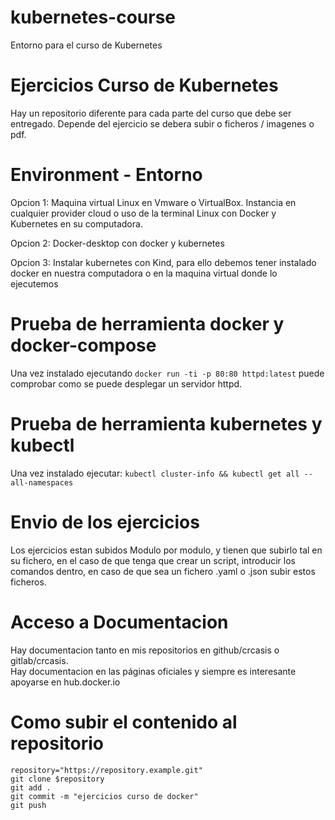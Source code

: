 # kubernetes-course
Entorno para el curso de Kubernetes

# Ejercicios Curso de Kubernetes

Hay un repositorio diferente para cada parte del curso que debe ser entregado. Depende del ejercicio se debera subir o ficheros / imagenes o pdf.

# Environment - Entorno

Opcion 1: Maquina virtual Linux en Vmware o VirtualBox.  Instancia en cualquier provider cloud o uso de la terminal Linux con Docker y Kubernetes en su computadora. <br>

Opcion 2: Docker-desktop con docker y kubernetes <br>

Opcion 3: Instalar kubernetes con Kind, para ello debemos tener instalado docker en nuestra computadora o en la maquina virtual donde lo ejecutemos
<br>

# Prueba de herramienta docker y docker-compose

Una vez instalado ejecutando ``` docker run -ti -p 80:80 httpd:latest ``` puede comprobar como se puede desplegar un servidor httpd.

# Prueba de herramienta kubernetes y kubectl

Una vez instalado ejecutar: ``` kubectl cluster-info && kubectl get all --all-namespaces ```


# Envio de los ejercicios

Los ejercicios estan subidos Modulo por modulo, y tienen que subirlo tal en su fichero, en el caso de que tenga que crear un script, introducir los comandos dentro, en caso de que sea un fichero .yaml o .json subir estos ficheros.

# Acceso a Documentacion

Hay documentacion tanto en mis repositorios en github/crcasis o gitlab/crcasis. <br>
Hay documentacion en las páginas oficiales y siempre es interesante apoyarse en hub.docker.io

# Como subir el contenido al repositorio

```
repository="https://repository.example.git" 
git clone $repository
git add . 
git commit -m "ejercicios curso de docker"
git push
```

